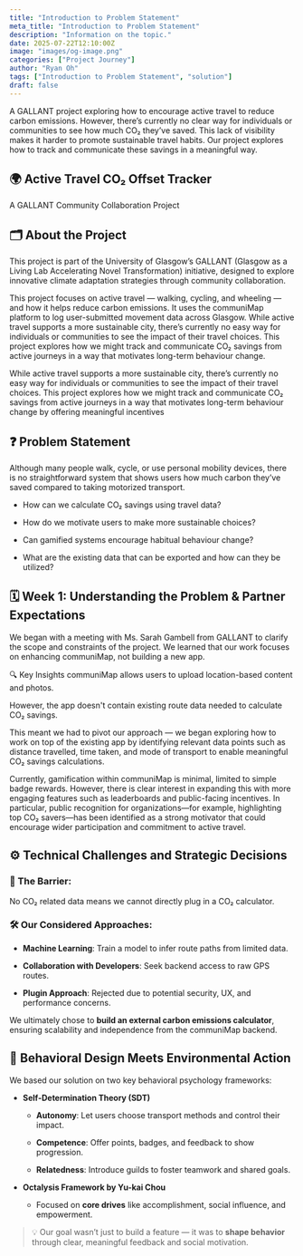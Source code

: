 ```yaml
---
title: "Introduction to Problem Statement"
meta_title: "Introduction to Problem Statement"
description: "Information on the topic."
date: 2025-07-22T12:10:00Z
image: "images/og-image.png"
categories: ["Project Journey"]
author: "Ryan Oh"
tags: ["Introduction to Problem Statement", "solution"]
draft: false
---
```


A GALLANT project exploring how to encourage active travel to reduce carbon emissions. 
However, there’s currently no clear way for individuals or communities to see how much CO₂ they’ve saved. This lack of visibility makes it harder to promote sustainable travel habits. Our project explores how to track and communicate these savings in a meaningful way.


## 🌍 Active Travel CO₂ Offset Tracker
A GALLANT Community Collaboration Project

## 🗂️ About the Project
This project is part of the University of Glasgow’s GALLANT (Glasgow as a Living Lab Accelerating Novel Transformation) initiative, designed to explore innovative climate adaptation strategies through community collaboration.

This project focuses on active travel — walking, cycling, and wheeling — and how it helps reduce carbon emissions. It uses the communiMap platform to log user-submitted movement data across Glasgow. While active travel supports a more sustainable city, there’s currently no easy way for individuals or communities to see the impact of their travel choices. This project explores how we might track and communicate CO₂ savings from active journeys in a way that motivates long-term behaviour change.

While active travel supports a more sustainable city, there’s currently no easy way for individuals or communities to see the impact of their travel choices. This project explores how we might track and communicate CO₂ savings from active journeys in a way that motivates long-term behaviour change by offering meaningful incentives


## ❓ Problem Statement
Although many people walk, cycle, or use personal mobility devices, there is no straightforward system that shows users how much carbon they’ve saved compared to taking motorized transport.

* How can we calculate CO₂ savings using travel data?

* How do we motivate users to make more sustainable choices?

* Can gamified systems encourage habitual behaviour change?

* What are the existing data that can be exported and how can they be utilized?


## 🗓️ Week 1: Understanding the Problem & Partner Expectations
We began with a meeting with Ms. Sarah Gambell from GALLANT to clarify the scope and constraints of the project. We learned that our work focuses on enhancing communiMap, not building a new app.

🔍 Key Insights
communiMap allows users to upload location-based content and photos.

However, the app doesn't contain existing route data needed to calculate CO₂ savings.

This meant we had to pivot our approach — we began exploring how to work on top of the existing app by identifying relevant data points such as distance travelled, time taken, and mode of transport to enable meaningful CO₂ savings calculations.

Currently, gamification within communiMap is minimal, limited to simple badge rewards. However, there is clear interest in expanding this with more engaging features such as leaderboards and public-facing incentives. In particular, public recognition for organizations—for example, highlighting top CO₂ savers—has been identified as a strong motivator that could encourage wider participation and commitment to active travel.

## ⚙️ Technical Challenges and Strategic Decisions 
### 🚫 The Barrier: 

No CO₂ related data means we cannot directly plug in a CO₂ calculator. 

### 🛠️ Our Considered Approaches: 

- **Machine Learning**: Train a model to infer route paths from limited data.   

- **Collaboration with Developers**: Seek backend access to raw GPS routes.   

- **Plugin Approach**: Rejected due to potential security, UX, and performance concerns. 


We ultimately chose to **build an external carbon emissions calculator**, ensuring scalability and independence from the communiMap backend. 


## 🎯 Behavioral Design Meets Environmental Action 

We based our solution on two key behavioral psychology frameworks: 


- **Self-Determination Theory (SDT)** 

  - **Autonomy**: Let users choose transport methods and control their impact. 

  - **Competence**: Offer points, badges, and feedback to show progression. 

  - **Relatedness**: Introduce guilds to foster teamwork and shared goals. 

  
- **Octalysis Framework by Yu-kai Chou** 

  - Focused on **core drives** like accomplishment, social influence, and empowerment. 

  
> 💡 Our goal wasn’t just to build a feature — it was to **shape behavior** through clear, meaningful feedback and social motivation. 









